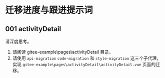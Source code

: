 # 迁移进度与跟进提示词

## 001 activityDetail

请深度思考。

1. 请阅读 gitee-example\pages\activityDetail 目录。
2. 请使用 `api-migration` `code-migration` 和 `style-migration` 这三个子代理，实现 `gitee-example\pages\activityDetail\activityDetail.vue` 页面的迁移。
